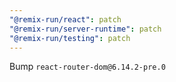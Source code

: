 ```yaml
---
"@remix-run/react": patch
"@remix-run/server-runtime": patch
"@remix-run/testing": patch
---
```


Bump `react-router-dom@6.14.2-pre.0`
